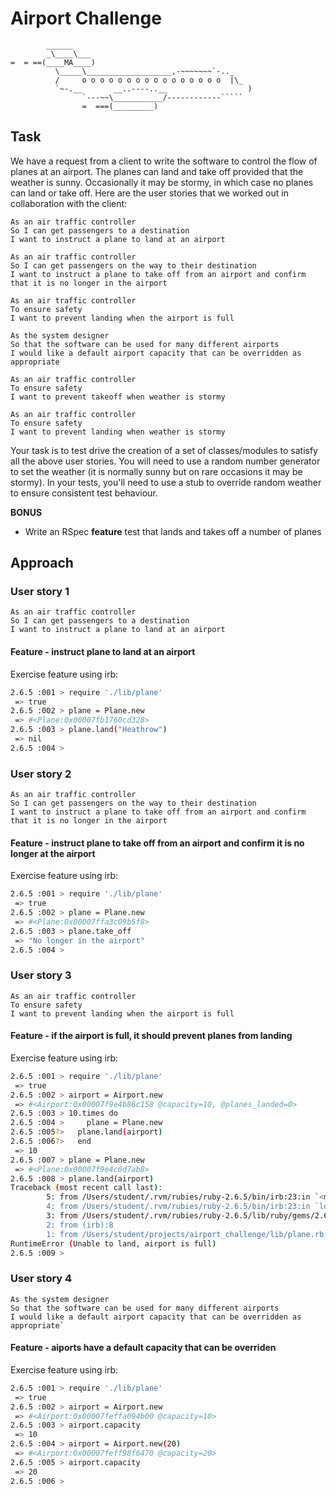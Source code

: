 Airport Challenge
=================

```
        ______
        _\____\___
=  = ==(____MA____)
          \_____\___________________,-~~~~~~~`-.._
          /     o o o o o o o o o o o o o o o o  |\_
          `~-.__       __..----..__                  )
                `---~~\___________/------------`````
                =  ===(_________)

```

Task
-----

We have a request from a client to write the software to control the flow of planes at an airport. The planes can land and take off provided that the weather is sunny. Occasionally it may be stormy, in which case no planes can land or take off.  Here are the user stories that we worked out in collaboration with the client:

```
As an air traffic controller 
So I can get passengers to a destination 
I want to instruct a plane to land at an airport

As an air traffic controller 
So I can get passengers on the way to their destination 
I want to instruct a plane to take off from an airport and confirm that it is no longer in the airport

As an air traffic controller 
To ensure safety 
I want to prevent landing when the airport is full 

As the system designer
So that the software can be used for many different airports
I would like a default airport capacity that can be overridden as appropriate

As an air traffic controller 
To ensure safety 
I want to prevent takeoff when weather is stormy 

As an air traffic controller 
To ensure safety 
I want to prevent landing when weather is stormy 
```

Your task is to test drive the creation of a set of classes/modules to satisfy all the above user stories. You will need to use a random number generator to set the weather (it is normally sunny but on rare occasions it may be stormy). In your tests, you'll need to use a stub to override random weather to ensure consistent test behaviour.


**BONUS**

* Write an RSpec **feature** test that lands and takes off a number of planes

Approach
--------
### User story 1

```
As an air traffic controller 
So I can get passengers to a destination 
I want to instruct a plane to land at an airport
```

#### Feature - instruct plane to land at an airport

Exercise feature using irb:

```bash
2.6.5 :001 > require './lib/plane'
 => true 
2.6.5 :002 > plane = Plane.new
 => #<Plane:0x00007fb1760cd328> 
2.6.5 :003 > plane.land("Heathrow")
 => nil 
2.6.5 :004 > 
```

### User story 2

```
As an air traffic controller 
So I can get passengers on the way to their destination 
I want to instruct a plane to take off from an airport and confirm that it is no longer in the airport
```

#### Feature - instruct plane to take off from an airport and confirm it is no longer at the airport

Exercise feature using irb:

```bash
2.6.5 :001 > require './lib/plane'
 => true 
2.6.5 :002 > plane = Plane.new
 => #<Plane:0x00007ffa3c09b5f8> 
2.6.5 :003 > plane.take_off
 => "No longer in the airport" 
2.6.5 :004 > 	
```

### User story 3

```
As an air traffic controller 
To ensure safety 
I want to prevent landing when the airport is full 
```

#### Feature - if the airport is full, it should prevent planes from landing

Exercise feature using irb:

```bash
2.6.5 :001 > require './lib/plane'
 => true 
2.6.5 :002 > airport = Airport.new
 => #<Airport:0x00007f9e4b86c158 @capacity=10, @planes_landed=0> 
2.6.5 :003 > 10.times do
2.6.5 :004 >     plane = Plane.new
2.6.5 :005?>   plane.land(airport)
2.6.5 :006?>   end
 => 10 
2.6.5 :007 > plane = Plane.new
 => #<Plane:0x00007f9e4c0d7ab8> 
2.6.5 :008 > plane.land(airport)
Traceback (most recent call last):
        5: from /Users/student/.rvm/rubies/ruby-2.6.5/bin/irb:23:in `<main>'
        4: from /Users/student/.rvm/rubies/ruby-2.6.5/bin/irb:23:in `load'
        3: from /Users/student/.rvm/rubies/ruby-2.6.5/lib/ruby/gems/2.6.0/gems/irb-1.0.0/exe/irb:11:in `<top (required)>'
        2: from (irb):8
        1: from /Users/student/projects/airport_challenge/lib/plane.rb:5:in `land'
RuntimeError (Unable to land, airport is full)
2.6.5 :009 > 
```

### User story 4

```
As the system designer
So that the software can be used for many different airports
I would like a default airport capacity that can be overridden as appropriate`

```

#### Feature - aiports have a default capacity that can be overriden

Exercise feature using irb:

```bash
2.6.5 :001 > require './lib/plane'
 => true 
2.6.5 :002 > airport = Airport.new
 => #<Airport:0x00007feffa094b00 @capacity=10> 
2.6.5 :003 > airport.capacity
 => 10 
2.6.5 :004 > airport = Airport.new(20)
 => #<Airport:0x00007feff98f6470 @capacity=20> 
2.6.5 :005 > airport.capacity
 => 20 
2.6.5 :006 > 
```